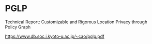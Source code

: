 # PGLP

Technical Report: Customizable and Rigorous Location Privacy through Policy Graph

https://www.db.soc.i.kyoto-u.ac.jp/~cao/pglp.pdf


